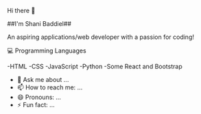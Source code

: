 Hi there 👋

##I'm Shani Baddiel##

An aspiring applications/web developer with a passion for coding!

:computer:  Programming Languages

-HTML
-CSS
-JavaScript
-Python
-Some React and Bootstrap


- 💬 Ask me about ...
- 📫 How to reach me: ...
- 😄 Pronouns: ...
- ⚡ Fun fact: ...

